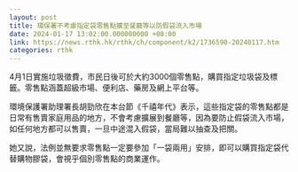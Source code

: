 ```yaml
---
layout: post
title: 環保署不考慮指定袋零售點擴至餐廳等以防假袋流入市場
date: 2024-01-17 13:02:00.000000000 +08:00
link: https://news.rthk.hk/rthk/ch/component/k2/1736590-20240117.htm
categories: rthk
---
```


4月1日實施垃圾徵費，市民日後可於大約3000個零售點，購買指定垃圾袋及標籤。零售點涵蓋超級市場、便利店、藥房及網上平台等。

環境保護署助理署長胡勁欣在本台節《千禧年代》表示，這些指定袋的零售點都是日常有售賣家庭用品的地方，不會考慮擴展到餐廳等，因為要防止假袋流入市場，如任何地方都可以售賣，一旦中途混入假袋，當局難以抽查及把關。

她又說，法例並無要求零售點一定要參加「一袋兩用」安排，即可以購買指定袋代替購物膠袋，會視乎個別零售點的商業運作。
